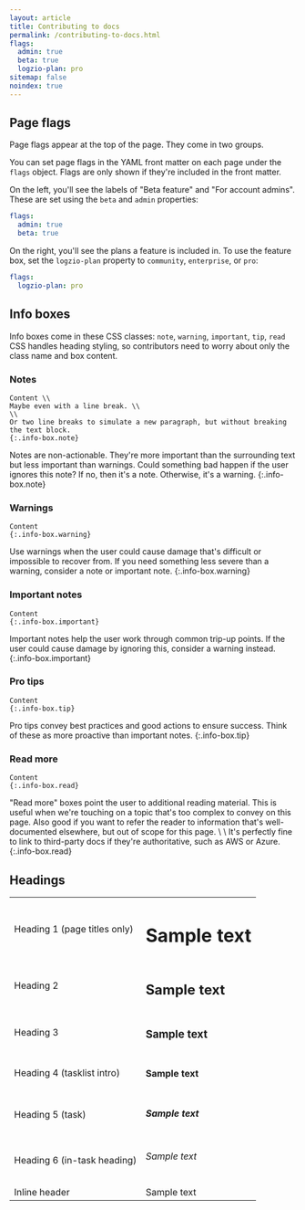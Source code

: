 ```yaml
---
layout: article
title: Contributing to docs
permalink: /contributing-to-docs.html
flags:
  admin: true
  beta: true
  logzio-plan: pro
sitemap: false
noindex: true
---
```


## Page flags

Page flags appear at the top of the page.
They come in two groups.

You can set page flags in the YAML front matter on each page under the `flags` object.
Flags are only shown if they're included in the front matter.

On the left, you'll see the labels of "Beta feature" and "For account admins".
These are set using the `beta` and `admin` properties:

```yaml
flags:
  admin: true
  beta: true
```

On the right, you'll see the plans a feature is included in.
To use the feature box, set the `logzio-plan` property to `community`, `enterprise`, or `pro`:

```yaml
flags:
  logzio-plan: pro
```

## Info boxes

Info boxes come in these CSS classes: `note`, `warning`, `important`, `tip`, `read`
CSS handles heading styling, so contributors need to worry about only the class name and box content.

### Notes

```
Content \\
Maybe even with a line break. \\
\\
Or two line breaks to simulate a new paragraph, but without breaking the text block.
{:.info-box.note}
```

Notes are non-actionable.
They're more important than the surrounding text but less important than warnings.
Could something bad happen if the user ignores this note?
If no, then it's a note. Otherwise, it's a warning.
{:.info-box.note}

### Warnings

```
Content
{:.info-box.warning}
```

Use warnings when the user could cause damage that's difficult or impossible to recover from.
If you need something less severe than a warning, consider a note or important note.
{:.info-box.warning}

### Important notes

````
Content
{:.info-box.important}
````

Important notes help the user work through common trip-up points.
If the user could cause damage by ignoring this, consider a warning instead.
{:.info-box.important}

### Pro tips

````
Content
{:.info-box.tip}
````

Pro tips convey best practices and good actions to ensure success.
Think of these as more proactive than important notes.
{:.info-box.tip}

### Read more

```
Content
{:.info-box.read}
```

"Read more" boxes point the user to additional reading material.
This is useful when we're touching on a topic that's too complex to convey on this page.
Also good if you want to refer the reader to information that's well-documented elsewhere,
but out of scope for this page. \\
\\
It's perfectly fine to link to third-party docs if they're authoritative, such as AWS or Azure.
{:.info-box.read}

## Headings

<table>
  <tr>
    <td> Heading 1 (page titles only) </td>
    <td> <h1>Sample text</h1> </td>
  </tr>
  <tr>
    <td> Heading 2 </td>
    <td> <h2>Sample text</h2> </td>
  </tr>
  <tr>
    <td> Heading 3 </td>
    <td> <h3>Sample text</h3> </td>
  </tr>
  <tr>
    <td> Heading 4 (tasklist intro) </td>
    <td> <h4>Sample text</h4> </td>
  </tr>
  <tr>
    <td> Heading 5 (task) </td>
    <td> <h5>Sample text</h5> </td>
  </tr>
  <tr>
    <td> Heading 6 (in-task heading) </td>
    <td> <h6>Sample text</h6> </td>
  </tr>
  <tr>
    <td> Inline header </td>
    <td> <div class="inline-header">Sample text</div> </td>
  </tr>
</table>